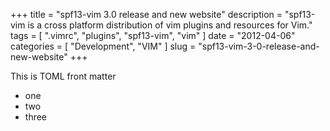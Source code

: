+++
title = "spf13-vim 3.0 release and new website"
description = "spf13-vim is a cross platform distribution of vim plugins and
resources for Vim."
tags = [ ".vimrc", "plugins", "spf13-vim", "vim" ]
date = "2012-04-06"
categories = [
  "Development",
    "VIM"
    ]
    slug = "spf13-vim-3-0-release-and-new-website"
+++

This is TOML front matter

* one
* two 
* three


